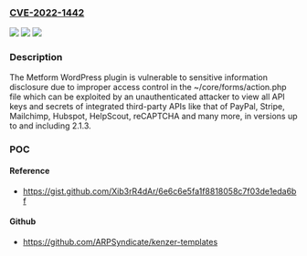 ### [CVE-2022-1442](https://cve.mitre.org/cgi-bin/cvename.cgi?name=CVE-2022-1442)
![](https://img.shields.io/static/v1?label=Product&message=Metform%20Elementor%20Contact%20Form%20Builder%20&color=blue)
![](https://img.shields.io/static/v1?label=Version&message=2.1.3%3C%3D%202.1.3%20&color=brighgreen)
![](https://img.shields.io/static/v1?label=Vulnerability&message=CWE-862%20Missing%20Authorization&color=brighgreen)

### Description

The Metform WordPress plugin is vulnerable to sensitive information disclosure due to improper access control in the ~/core/forms/action.php file which can be exploited by an unauthenticated attacker to view all API keys and secrets of integrated third-party APIs like that of PayPal, Stripe, Mailchimp, Hubspot, HelpScout, reCAPTCHA and many more, in versions up to and including 2.1.3.

### POC

#### Reference
- https://gist.github.com/Xib3rR4dAr/6e6c6e5fa1f8818058c7f03de1eda6bf

#### Github
- https://github.com/ARPSyndicate/kenzer-templates

